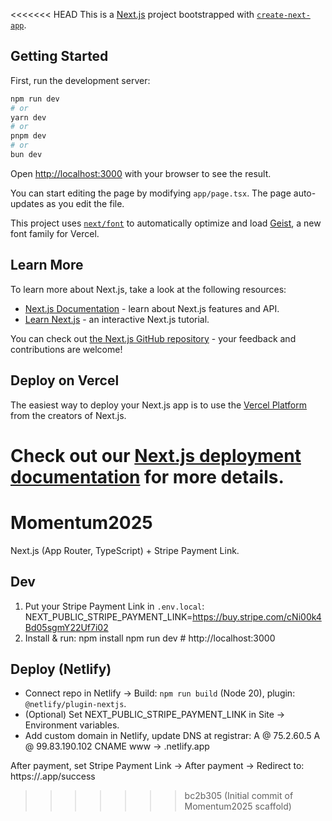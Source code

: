 <<<<<<< HEAD
This is a [Next.js](https://nextjs.org) project bootstrapped with [`create-next-app`](https://nextjs.org/docs/app/api-reference/cli/create-next-app).

## Getting Started

First, run the development server:

```bash
npm run dev
# or
yarn dev
# or
pnpm dev
# or
bun dev
```

Open [http://localhost:3000](http://localhost:3000) with your browser to see the result.

You can start editing the page by modifying `app/page.tsx`. The page auto-updates as you edit the file.

This project uses [`next/font`](https://nextjs.org/docs/app/building-your-application/optimizing/fonts) to automatically optimize and load [Geist](https://vercel.com/font), a new font family for Vercel.

## Learn More

To learn more about Next.js, take a look at the following resources:

- [Next.js Documentation](https://nextjs.org/docs) - learn about Next.js features and API.
- [Learn Next.js](https://nextjs.org/learn) - an interactive Next.js tutorial.

You can check out [the Next.js GitHub repository](https://github.com/vercel/next.js) - your feedback and contributions are welcome!

## Deploy on Vercel

The easiest way to deploy your Next.js app is to use the [Vercel Platform](https://vercel.com/new?utm_medium=default-template&filter=next.js&utm_source=create-next-app&utm_campaign=create-next-app-readme) from the creators of Next.js.

Check out our [Next.js deployment documentation](https://nextjs.org/docs/app/building-your-application/deploying) for more details.
=======
# Momentum2025

Next.js (App Router, TypeScript) + Stripe Payment Link.

## Dev
1) Put your Stripe Payment Link in `.env.local`:
   NEXT_PUBLIC_STRIPE_PAYMENT_LINK=https://buy.stripe.com/cNi00k4Bd05sgmY22Uf7i02
2) Install & run:
   npm install
   npm run dev  # http://localhost:3000

## Deploy (Netlify)
- Connect repo in Netlify → Build: `npm run build` (Node 20), plugin: `@netlify/plugin-nextjs`.
- (Optional) Set NEXT_PUBLIC_STRIPE_PAYMENT_LINK in Site → Environment variables.
- Add custom domain in Netlify, update DNS at registrar:
  A @ 75.2.60.5
  A @ 99.83.190.102
  CNAME www -> <your-site>.netlify.app

After payment, set Stripe Payment Link → After payment → Redirect to:
https://<your-domain-or-netlify>.app/success
>>>>>>> bc2b305 (Initial commit of Momentum2025 scaffold)
